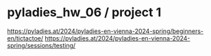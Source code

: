 # pyladies_hw_06 / project 1
https://pyladies.at/2024/pyladies-en-vienna-2024-spring/beginners-en/tictactoe/
https://pyladies.at/2024/pyladies-en-vienna-2024-spring/sessions/testing/
